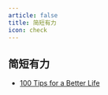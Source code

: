 ```yaml
---
article: false
title: 简短有力
icon: check
---
```


## 简短有力

- [100 Tips for a Better Life](http://127.0.0.1:8080/%E7%AB%B9%E7%AE%80/%E5%87%AF%E6%96%87%C2%B7%E5%87%AF%E5%88%A970%E5%B2%81%E7%94%9F%E6%97%A5%E5%86%99%E7%9A%84103%E6%9D%A1%E4%BA%BA%E7%94%9F%E5%BF%A0%E5%91%8A.html)
